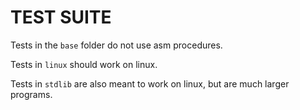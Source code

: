 # TEST SUITE

Tests in the `base` folder do not use asm procedures.

Tests in `linux` should work on linux.

Tests in `stdlib` are also meant to work on linux,
but are much larger programs.
